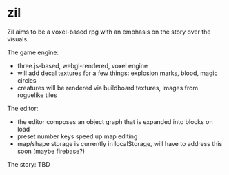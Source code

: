 zil
===

Zil aims to be a voxel-based rpg with an emphasis on the story over the visuals.

The game engine:
- three.js-based, webgl-rendered, voxel engine
- will add decal textures for a few things: explosion marks, blood, magic circles
- creatures will be rendered via buildboard textures, images from roguelike tiles

The editor:
- the editor composes an object graph that is expanded into blocks on load
- preset number keys speed up map editing
- map/shape storage is currently in localStorage, will have to address this soon (maybe firebase?)

The story:
TBD

